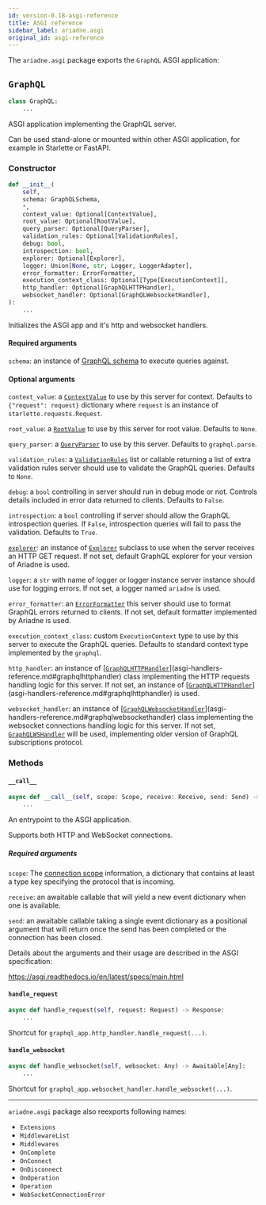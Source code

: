 ```yaml
---
id: version-0.18-asgi-reference
title: ASGI reference
sidebar_label: ariadne.asgi
original_id: asgi-reference
---
```


The `ariadne.asgi` package exports the `GraphQL` ASGI application:


## `GraphQL`

```python
class GraphQL:
    ...
```

ASGI application implementing the GraphQL server.

Can be used stand-alone or mounted within other ASGI application, for
example in Starlette or FastAPI.


### Constructor

```python
def __init__(
    self,
    schema: GraphQLSchema,
    *,
    context_value: Optional[ContextValue],
    root_value: Optional[RootValue],
    query_parser: Optional[QueryParser],
    validation_rules: Optional[ValidationRules],
    debug: bool,
    introspection: bool,
    explorer: Optional[Explorer],
    logger: Union[None, str, Logger, LoggerAdapter],
    error_formatter: ErrorFormatter,
    execution_context_class: Optional[Type[ExecutionContext]],
    http_handler: Optional[GraphQLHTTPHandler],
    websocket_handler: Optional[GraphQLWebsocketHandler],
):
    ...
```

Initializes the ASGI app and it's http and websocket handlers.


#### Required arguments

`schema`: an instance of [GraphQL schema](https://graphql-core-3.readthedocs.io/en/latest/modules/type.html#graphql.type.GraphQLSchema) to execute queries against.


#### Optional arguments

`context_value`: a [`ContextValue`](types-reference.md#contextvalue) to use by this server for context.
Defaults to `{"request": request}` dictionary where `request` is
an instance of `starlette.requests.Request`.

`root_value`: a [`RootValue`](types-reference.md#rootvalue) to use by this server for root value.
Defaults to `None`.

`query_parser`: a [`QueryParser`](types-reference.md#queryparser) to use by this server. Defaults to
`graphql.parse`.

`validation_rules`: a [`ValidationRules`](types-reference.md#validationrules) list or callable returning a
list of extra validation rules server should use to validate the
GraphQL queries. Defaults to `None`.

`debug`: a `bool` controlling in server should run in debug mode or
not. Controls details included in error data returned to clients.
Defaults to `False`.

`introspection`: a `bool` controlling if server should allow the
GraphQL introspection queries. If `False`, introspection queries will
fail to pass the validation. Defaults to `True`.

[`explorer`](explorers.md): an instance of [`Explorer`](explorers.md) subclass to use when the server
receives an HTTP GET request. If not set, default GraphQL explorer
for your version of Ariadne is used.

`logger`: a `str` with name of logger or logger instance server
instance should use for logging errors. If not set, a logger named
`ariadne` is used.

`error_formatter`: an [`ErrorFormatter`](types-reference.md#errorformatter) this server should use to format
GraphQL errors returned to clients. If not set, default formatter
implemented by Ariadne is used.

`execution_context_class`: custom `ExecutionContext` type to use by
this server to execute the GraphQL queries. Defaults to standard
context type implemented by the `graphql`.

`http_handler`: an instance of [[`GraphQLHTTPHandler`](asgi-handlers-reference.md#GraphQLHTTPHandler)](asgi-handlers-reference.md#graphqlhttphandler) class implementing
the HTTP requests handling logic for this server. If not set,
an instance of [[`GraphQLHTTPHandler`](asgi-handlers-reference.md#GraphQLHTTPHandler)](asgi-handlers-reference.md#graphqlhttphandler) is used.

`websocket_handler`: an instance of [[`GraphQLWebsocketHandler`](asgi-handlers-reference.md#graphqlwebsockethandler)](asgi-handlers-reference.md#graphqlwebsockethandler) class
implementing the websocket connections handling logic for this server.
If not set, [`GraphQLWSHandler`](asgi-handlers-reference.md#graphqlwshandler) will be used, implementing older
version of GraphQL subscriptions protocol.


### Methods

#### `__call__`

```python
async def __call__(self, scope: Scope, receive: Receive, send: Send) -> None:
    ...
```

An entrypoint to the ASGI application.

Supports both HTTP and WebSocket connections.


##### Required arguments

`scope`: The [connection scope](https://asgi.readthedocs.io/en/latest/specs/main.html#connection-scope) information, a dictionary that contains
at least a type key specifying the protocol that is incoming.

`receive`: an awaitable callable that will yield a new event dictionary
when one is available.

`send`: an awaitable callable taking a single event dictionary as a
positional argument that will return once the send has been completed
or the connection has been closed.

Details about the arguments and their usage are described in the
ASGI specification:

https://asgi.readthedocs.io/en/latest/specs/main.html


#### `handle_request`

```python
async def handle_request(self, request: Request) -> Response:
    ...
```

Shortcut for `graphql_app.http_handler.handle_request(...)`.


#### `handle_websocket`

```python
async def handle_websocket(self, websocket: Any) -> Awaitable[Any]:
    ...
```

Shortcut for `graphql_app.websocket_handler.handle_websocket(...)`.


- - - - -


`ariadne.asgi` package also reexports following names:

- `Extensions`
- `MiddlewareList`
- `Middlewares`
- `OnComplete`
- `OnConnect`
- `OnDisconnect`
- `OnOperation`
- `Operation`
- `WebSocketConnectionError`